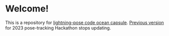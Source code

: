# Welcome!

This is a repository for [lightning-pose code ocean capsule](https://codeocean.allenneuraldynamics.org/capsule/0585042/tree).
[Previous version](https://codeocean.allenneuraldynamics.org/capsule/5949595/tree) for 2023 pose-tracking Hackathon stops updating.
